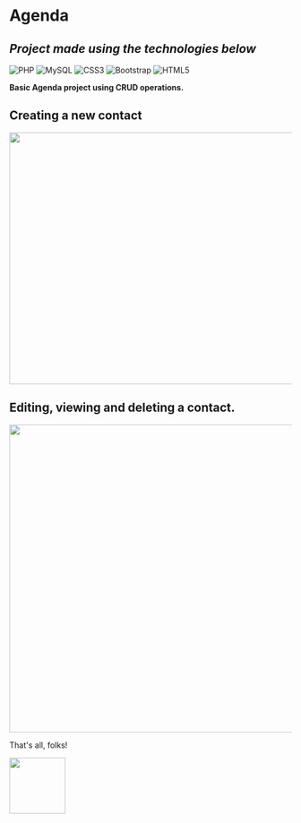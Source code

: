 # Agenda



**<h2>_Project made using the technologies below_</h2>**

![PHP](https://img.shields.io/badge/php-%23777BB4.svg?style=for-the-badge&logo=php&logoColor=white)
![MySQL](https://img.shields.io/badge/mysql-%2300f.svg?style=for-the-badge&logo=mysql&logoColor=white)
![CSS3](https://img.shields.io/badge/css3-%231572B6.svg?style=for-the-badge&logo=css3&logoColor=white)
![Bootstrap](https://img.shields.io/badge/bootstrap-%23563D7C.svg?style=for-the-badge&logo=bootstrap&logoColor=white)
![HTML5](https://img.shields.io/badge/html5-%23E34F26.svg?style=for-the-badge&logo=html5&logoColor=white)

**<p>Basic Agenda project using CRUD operations.</p>**


**<h2>Creating a new contact</h2>**
<img src="https://user-images.githubusercontent.com/52356761/172238325-1b053ebd-a218-4419-a31b-f22479fa2e30.gif" width="650" height="450"/>

**<h2>Editing, viewing and deleting a contact.</h2>**
<img src="https://user-images.githubusercontent.com/52356761/172238334-1247e858-862e-4cfc-b9df-57a6b60ef885.gif" width="650" height="550"/>



That's all, folks!

<img src="https://user-images.githubusercontent.com/52356761/172232040-82c47025-3438-401a-8a40-d52f8e7b79ad.gif" width="100" height="100"/>
